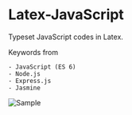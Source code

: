 # Latex-JavaScript
Typeset JavaScript codes in Latex.

Keywords from

    - JavaScript (ES 6)
    - Node.js
    - Express.js
    - Jasmine


![Sample](https://cloud.githubusercontent.com/assets/5876481/26476923/c2932232-4176-11e7-9017-329709928c3d.png)

